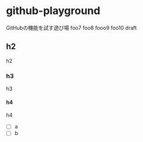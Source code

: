 # github-playground
GitHubの機能を試す遊び場
foo7
foo8
fooo9
foo10
draft

## h2

h2

### h3

h3

#### h4

h4

- [ ] a
- [ ] b
